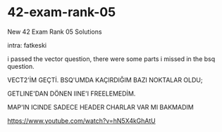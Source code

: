 # 42-exam-rank-05
New 42 Exam Rank 05 Solutions

intra: fatkeski

i passed the vector question, there were some parts i missed in the bsq question.



VECT2'İM GEÇTİ. BSQ'UMDA KAÇIRDIĞIM BAZI NOKTALAR OLDU;

GETLINE'DAN DÖNEN lINE'I FREELEMEDİM.

MAP'IN ICINDE SADECE HEADER CHARLAR VAR MI BAKMADIM


https://www.youtube.com/watch?v=hN5X4kGhAtU
